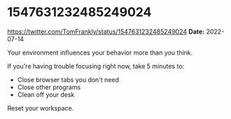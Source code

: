 # 1547631232485249024
https://twitter.com/TomFrankly/status/1547631232485249024
**Date:** 2022-07-14

Your environment influences your behavior more than you think.

If you're having trouble focusing right now, take 5 minutes to:

- Close browser tabs you don't need
- Close other programs
- Clean off your desk

Reset your workspace.
